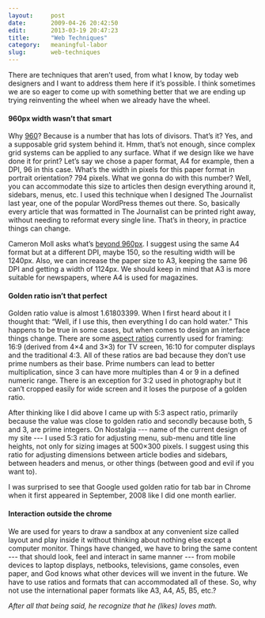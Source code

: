 ```yaml
---
layout:     post
date:       2009-04-26 20:42:50
edit:       2013-03-19 20:47:23
title:      "Web Techniques"
category:   meaningful-labor
slug:       web-techniques
---
```


There are techniques that aren’t used, from what I know, by today web designers and I want to address them here if it’s possible. I think sometimes we are so eager to come up with something better that we are ending up trying reinventing the wheel when we already have the wheel.

#### 960px width wasn’t that smart

Why [960](http://960.gs/)? Because is a number that has lots of divisors. That’s it? Yes, and a supposable grid system behind it. Hmm, that’s not enough, since complex grid systems can be applied to any surface. What if we design like we have done it for print? Let’s say we chose a paper format, A4 for example, then a DPI, 96 in this case. What’s the width in pixels for this paper format in portrait orientation? 794 pixels. What we gonna do with this number? Well, you can accommodate this size to articles then design everything around it, sidebars, menus, etc. I used this technique when I designed The Journalist last year, one of the popular WordPress themes out there. So, basically every article that was formatted in The Journalist can be printed right away, without needing to reformat every single line. That’s in theory, in practice things can change.

Cameron Moll asks what’s [beyond 960px](http://cameronmoll.com/archives/2009/04/is_it_time_to_move_beyond_960/). I suggest using the same A4 format but at a different DPI, maybe 150, so the resulting width will be 1240px. Also, we can increase the paper size to A3, keeping the same 96 DPI and getting a width of 1124px. We should keep in mind that A3 is more suitable for newspapers, where A4 is used for magazines.

#### Golden ratio isn’t that perfect

Golden ratio value is almost 1.61803399. When I first heard about it I thought that: “Well, if I use this, then everything I do can hold water.” This happens to be true in some cases, but when comes to design an interface things change. There are some [aspect ratios](http://en.wikipedia.org/wiki/Aspect_ratio) currently used for framing: 16:9 (derived from 4×4 and 3×3) for TV screen, 16:10 for computer displays and the traditional 4:3. All of these ratios are bad because they don’t use prime numbers as their base. Prime numbers can lead to better multiplication, since 3 can have more multiples than 4 or 9 in a defined numeric range. There is an exception for 3:2 used in photography but it can’t cropped easily for wide screen and it loses the purpose of a golden ratio.

After thinking like I did above I came up with 5:3 aspect ratio, primarily because the value was close to golden ratio and secondly because both, 5 and 3, are prime integers. On Nostalgia --- name of the current design of my site --- I used 5:3 ratio for adjusting menu, sub-menu and title line heights, not only for sizing images at 500×300 pixels. I suggest using this ratio for adjusting dimensions between article bodies and sidebars, between headers and menus, or other things (between good and evil if you want to).

I was surprised to see that Google used golden ratio for tab bar in Chrome when it first appeared in September, 2008 like I did one month earlier.

#### Interaction outside the chrome

We are used for years to draw a sandbox at any convenient size called layout and play inside it without thinking about nothing else except a computer monitor. Things have changed, we have to bring the same content --- that should look, feel and interact in same manner --- from mobile devices to laptop displays, netbooks, televisions, game consoles, even paper, and God knows what other devices will we invent in the future. We have to use ratios and formats that can accommodated all of these. So, why not use the international paper formats like A3, A4, A5, B5, etc.?

*After all that being said, he recognize that he (likes) loves math.*

